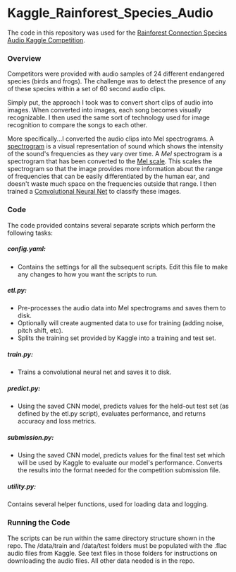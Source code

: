 # Kaggle_Rainforest_Species_Audio
The code in this repository was used for the [Rainforest Connection Species Audio Kaggle Competition](https://www.kaggle.com/c/rfcx-species-audio-detection).

### Overview

Competitors were provided with audio samples of 24 different endangered species (birds and frogs). The challenge was to detect the presence of any of these species within a set of 60 second audio clips.

Simply put, the approach I took was to convert short clips of audio into images. When converted into images, each song becomes visually recognizable. I then used the same sort of technology used for image recognition to compare the songs to each other. 

More specifically...I converted the audio clips into Mel spectrograms. A [spectrogram](https://en.wikipedia.org/wiki/Spectrogram) is a visual representation of sound which shows the intensity of the sound's frequencies as they vary over time. A *Mel* spectrogram is a spectrogram that has been converted to the [Mel scale](https://en.wikipedia.org/wiki/Mel_scale). This scales the spectrogram so that the image provides more information about the range of frequencies that can be easily differentiated by the human ear, and doesn't waste much space on the frequencies outside that range. I then trained a [Convolutional Neural Net](https://en.wikipedia.org/wiki/Convolutional_neural_network) to classify these images.

### Code

The code provided contains several separate scripts which perform the following tasks:

##### config.yaml:
  * Contains the settings for all the subsequent scripts. Edit this file to make any changes to how you want the scripts to run.
##### etl.py: 
  * Pre-processes the audio data into Mel spectrograms and saves them to disk. 
  * Optionally will create augmented data to use for training (adding noise, pitch shift, etc). 
  * Splits the training set provided by Kaggle into a training and test set.
##### train.py:
  * Trains a convolutional neural net and saves it to disk.
##### predict.py:
  * Using the saved CNN model, predicts values for the held-out test set (as defined by the etl.py script), evaluates performance, and returns accuracy and loss metrics.
##### submission.py:
  * Using the saved CNN model, predicts values for the final test set which will be used by Kaggle to evaluate our model's performance. Converts the results into the format needed for the competition submission file.
##### utility.py:
  Contains several helper functions, used for loading data and logging.

### Running the Code

The scripts can be run within the same directory structure shown in the repo. The /data/train and /data/test folders must be populated with the .flac audio files from Kaggle. See text files in those folders for instructions on downloading the audio files. All other data needed is in the repo.
